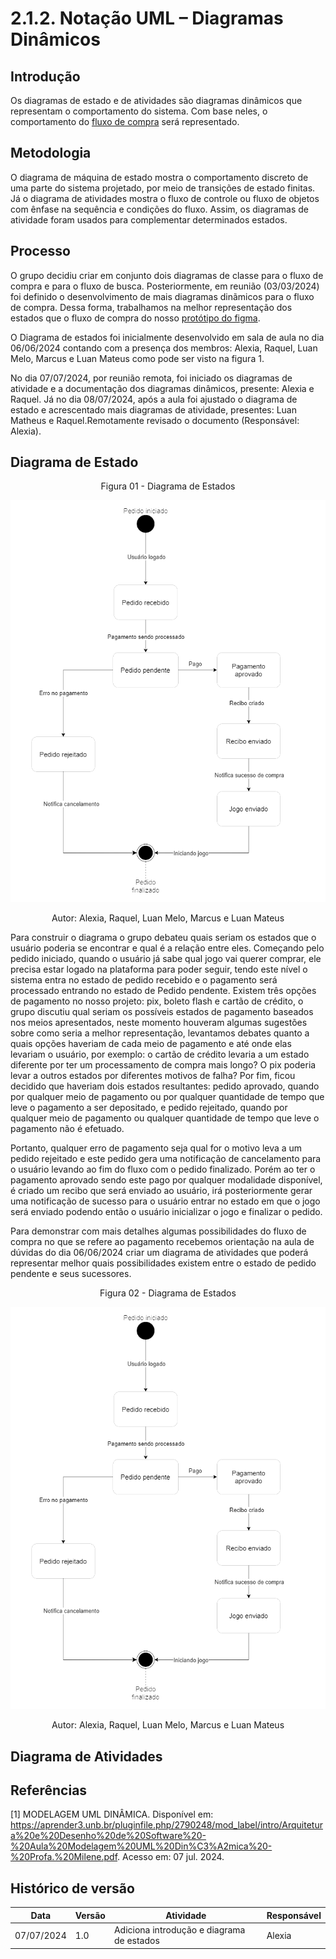 # 2.1.2. Notação UML – Diagramas Dinâmicos

## Introdução

Os diagramas de estado e de atividades são diagramas dinâmicos que representam o comportamento do sistema. Com base neles, o comportamento do [fluxo de compra](../Base/1.2.ProcessosMetodologiasAbordagens?id=bpmn-do-fluxo-de-compra) será representado.

## Metodologia

O diagrama de máquina de estado mostra o comportamento discreto de uma parte do sistema projetado, por meio de transições de estado finitas. Já o diagrama de atividades mostra o fluxo de controle ou fluxo de objetos com ênfase na sequência e condições do fluxo. Assim, os diagramas de atividade foram usados para complementar determinados estados.

## Processo
O grupo decidiu criar em conjunto dois diagramas de classe para o fluxo de compra e para o fluxo de busca. Posteriormente, em reunião (03/03/2024) foi definido o desenvolvimento de mais diagramas dinãmicos para o fluxo de compra. Dessa forma, trabalhamos na melhor representação dos estados que o fluxo de compra do nosso [protótipo do figma](../Base/1.4.4.Prototipar.md).

O Diagrama de estados foi inicialmente desenvolvido em sala de aula no dia 06/06/2024 contando com a presença dos membros: Alexia, Raquel, Luan Melo, Marcus e Luan Mateus como pode ser visto na figura 1.

No dia 07/07/2024, por reunião remota, foi iniciado os diagramas de atividade e a documentação dos diagramas dinâmicos, presente: Alexia e Raquel. Já no dia 08/07/2024, após a aula foi ajustado o diagrama de estado e acrescentado mais diagramas de atividade, presentes: Luan Matheus e Raquel.Remotamente revisado o documento (Responsável: Alexia).

## Diagrama de Estado

<center>Figura 01 - Diagrama de Estados 

![](../assets/diagrama_estados.png)

<p> Autor: Alexia, Raquel, Luan Melo, Marcus e Luan Mateus</p>
</center>

Para construir o diagrama o grupo debateu quais seriam os estados que o usuário poderia se encontrar e qual é a relação entre eles. Começando pelo pedido iniciado, quando o usuário já sabe qual jogo vai querer comprar, ele precisa estar logado na plataforma para poder seguir, tendo este nível o sistema entra no estado de pedido recebido e o pagamento será processado entrando no estado de Pedido pendente. Existem três opções de pagamento no nosso projeto: pix, boleto flash e cartão de crédito, o grupo discutiu qual seriam os possíveis estados de pagamento baseados nos meios apresentados, neste momento houveram algumas sugestões sobre como seria a melhor representação, levantamos debates quanto a quais opções haveriam de cada meio de pagamento e até onde elas levariam o usuário, por exemplo: o cartão de crédito levaria a um estado diferente por ter um processamento de compra mais longo? O pix poderia levar a outros estados por diferentes motivos de falha? Por fim, ficou decidido que haveriam dois estados resultantes: pedido aprovado, quando por qualquer meio de pagamento ou por qualquer quantidade de tempo que leve o pagamento a ser depositado, e pedido rejeitado, quando por qualquer meio de pagamento ou qualquer quantidade de tempo que leve o pagamento não é efetuado.

Portanto, qualquer erro de pagamento seja qual for o motivo leva a um pedido rejeitado e este pedido gera uma notificação de cancelamento para o usuário levando ao fim do fluxo com o pedido finalizado. Porém ao ter o pagamento aprovado sendo este pago por qualquer modalidade disponível, é criado um recibo que será enviado ao usuário, irá posteriormente gerar uma notificação de sucesso para o usuário entrar no estado em que o jogo será enviado podendo então o usuário inicializar o jogo e finalizar o pedido.

Para demonstrar com mais detalhes algumas possibilidades do fluxo de compra no que se refere ao pagamento recebemos orientação na aula de dúvidas do dia 06/06/2024 criar um diagrama de atividades que poderá representar melhor quais possibilidades existem entre o estado de pedido pendente e seus sucessores.



<center>Figura 02 - Diagrama de Estados 

![](../assets/diagrama_estados.png)

<p> Autor: Alexia, Raquel, Luan Melo, Marcus e Luan Mateus</p>
</center>

## Diagrama de Atividades



## Referências

[1] MODELAGEM UML DINÂMICA. Disponível em: <https://aprender3.unb.br/pluginfile.php/2790248/mod_label/intro/Arquitetura%20e%20Desenho%20de%20Software%20-%20Aula%20Modelagem%20UML%20Din%C3%A2mica%20-%20Profa.%20Milene.pdf>. Acesso em: 07 jul. 2024.

## Histórico de versão

| Data | Versão | Atividade | Responsável |
| ---- | ------ | --------- | ----------- |
| 07/07/2024 | 1.0 | Adiciona introdução e diagrama de estados | Alexia |